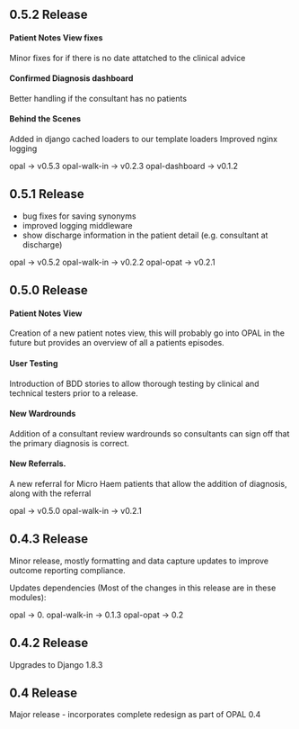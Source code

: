 ## 0.5.2 Release

#### Patient Notes View fixes
Minor fixes for if there is no date attatched to the clinical advice

#### Confirmed Diagnosis dashboard
Better handling if the consultant has no patients

#### Behind the Scenes
Added in django cached loaders to our template loaders
Improved nginx logging


opal -> v0.5.3
opal-walk-in -> v0.2.3
opal-dashboard -> v0.1.2

## 0.5.1 Release

* bug fixes for saving synonyms
* improved logging middleware
* show discharge information in the patient detail (e.g. consultant at discharge)

opal -> v0.5.2
opal-walk-in -> v0.2.2
opal-opat -> v0.2.1

## 0.5.0 Release

#### Patient Notes View
Creation of a new patient notes view, this will probably go into OPAL in the future but provides an overview of all a patients episodes.

#### User Testing
Introduction of BDD stories to allow thorough testing by clinical and technical testers prior to a release.

#### New Wardrounds
Addition of a consultant review wardrounds so consultants can sign off that the primary diagnosis is correct.

#### New Referrals.
A new referral for Micro Haem patients that allow the addition of diagnosis, along with the referral

opal -> v0.5.0
opal-walk-in -> v0.2.1

## 0.4.3 Release

Minor release, mostly formatting and data capture updates to improve outcome
reporting compliance.

Updates dependencies (Most of the changes in this release are in these modules):

opal -> 0.
opal-walk-in -> 0.1.3
opal-opat -> 0.2

## 0.4.2 Release

Upgrades to Django 1.8.3

## 0.4 Release

Major release - incorporates complete redesign as part of OPAL 0.4
